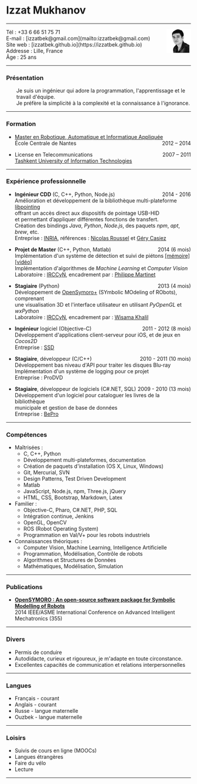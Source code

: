 # Izzat Mukhanov

---

<img src="img/me.png" width="13%" height="auto" align="right">
Tél : +33 6 66 51 75 71<br>
E-mail : [izzatbek@gmail.com](mailto:izzatbek@gmail.com)<br>
Site web : [izzatbek.github.io](https://izzatbek.github.io)<br>
Addresse : Lille, France<br>
Âge : 25 ans

---

### Présentation

<p style="padding-left:2em;">
Je suis un ingénieur qui adore la programmation, l'apprentissage et le travail d'équipe.<br>
Je préfère la simplicité à la complexité et la connaissance à l'ignorance.
</p>

---

### Formation

* [Master en Robotique, Automatique et Informatique Appliquée](http://masteraria.irccyn.ec-nantes.fr/index.php/home-fr)
<span style="float:right;">2012 – 2014</span><br>
École Centrale de Nantes

* License en Telecommunications
<span style="float:right;">2007 – 2011</span><br>
[Tashkent University of Information Technologies](http://www.tuit.uz/?lang=en)

---

### Expérience professionnelle

* **Ingénieur CDD** (C, C++, Python, Node.js)
<span style="float:right;">2014 - 2016</span><br>
Amélioration et développement de la bibliothèque multi-plateforme [libpointing](http://libpointing.org)<br>
offrant un accès direct aux dispositifs de pointage USB-HID<br>
et permettant d’appliquer différentes fonctions de transfert.<br>
Création des bindings *Java*, *Python*, *Node.js*, des paquets *npm*, *apt*, *brew*, etc.<br>
Entreprise : [INRIA](http://www.inria.fr/en/), références : 
[Nicolas Roussel](http://interaction.lille.inria.fr/~roussel/)
et
[Géry Casiez](http://cristal.univ-lille.fr/~casiez/)

* **Projet de Master** (C++, Python, Matlab)
<span style="float:right;">2014 (6 mois)</span><br>
Implémentation d'un système de détection et suivi de piétons
[[mémoire]](https://dl.dropboxusercontent.com/u/61610962/thesis.pdf)
[[vidéo]](https://www.youtube.com/watch?v=o-HAwKvbs8c)<br>
Implémentation d'algorithmes de *Machine Learning* et *Computer Vision*<br>
Laboratoire : [IRCCyN](http://www.irccyn.ec-nantes.fr/en/), encadrement par :
[Philippe Martinet](http://www.irccyn.ec-nantes.fr/~martinet/home.html)

* **Stagiaire** (Python) 
<span style="float:right;">2013 (4 mois)</span><br>
Développement de [OpenSymoro+](https://github.com/symoro/symoro) (SYmbolic MOdeling of RObots), comprenant<br>
une visualisation 3D et l'interface utilisateur en utilisant *PyOpenGL* et *wxPython*<br>
Laboratoire : [IRCCyN](http://www.irccyn.ec-nantes.fr/en/), encadrement par :
[Wisama Khalil](https://scholar.google.fr/citations?user=cgizGIoAAAAJ&hl=en)

* **Ingénieur** logiciel (Objective-C)
<span style="float:right;">2011 - 2012 (8 mois)</span><br>
Développement d'applications client-serveur pour iOS, et de jeux en *Cocos2D*<br>
Entreprise : [SSD](http://www.ssdsoftwaresolutions.com)

* **Stagiaire**, développeur (C/C++)
<span style="float:right;">2010 - 2011 (10 mois)</span><br>
Développement bas niveau d'API pour traiter les disques Blu-ray<br>
Implémentation d'un système de logging pour ce projet<br>
Entreprise : ProDVD

* **Stagiaire**, développeur de logiciels (C#.NET, SQL)
<span style="float:right;">2009 - 2010 (13 mois)</span><br>
Développement d'un logiciel pour cataloguer les livres de la bibliothèque <br>municipale et gestion de base de données<br>
Entreprise : [BePro](http://bepro.uz/en/)

<!--<br><br><br><br><br><br><br><br><br><br><br><br>-->

---

### Compétences

* Maîtrisées :
	* C, C++, Python
	* Développement multi-plateformes, documentation
	* Création de paquets d'installation (OS X, Linux, Windows)
	* Git, Mercurial, SVN
	* Design Patterns, Test Driven Development
	* Matlab
	* JavaScript, Node.js, npm, Three.js, jQuery
	* HTML, CSS, Bootstrap, Markdown, Latex
* Familier :
	* Objective-C, Pharo, C#.NET, PHP, SQL
	* Intégration continue, Jenkins
	* OpenGL, OpenCV
	* ROS (Robot Operating System)
	* Programmation en Val/V+ pour les robots industriels
* Connaissances théoriques :
	* Computer Vision, Machine Learning, Intelligence Artificielle
	* Programmation, Modélisation, Contrôle de robots
	* Algorithmes et Structures de Données
	* Mathématiques, Modélisation, Simulation

---

### Publications

* **[OpenSYMORO : An open-source software package for Symbolic Modelling of Robots](https://hal.archives-ouvertes.fr/hal-01025919)** <br>
2014 IEEE/ASME International Conference on Advanced Intelligent Mechatronics (355)

---

### Divers

* Permis de conduire
* Autodidacte, curieux et rigoureux, je m'adapte en toute circonstance.
* Excellentes capacités de communication et relations interpersonnelles

---

### Langues

* Français - courant
* Anglais - courant
* Russe - langue maternelle
* Ouzbek - langue maternelle

---

### Loisirs

* Suivis de cours en ligne (MOOCs)
* Langues étrangères
* Faire du vélo
* Lecture

---